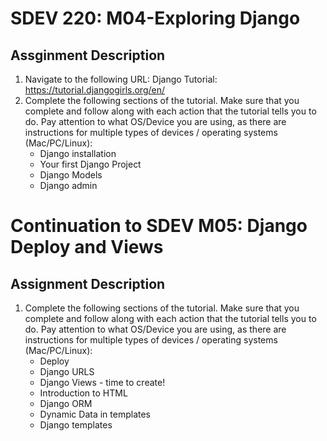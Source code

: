 # SDEV 220: M04-Exploring Django
## Assginment Description
1. Navigate to the following URL: Django Tutorial: https://tutorial.djangogirls.org/en/ 
2. Complete the following sections of the tutorial.  Make sure that you complete and follow along with each action that the tutorial tells you to do.  Pay attention to what OS/Device you are using, as there are instructions for multiple types of devices / operating systems (Mac/PC/Linux):
    - Django installation
    - Your first Django Project
    - Django Models
    - Django admin
  
# Continuation to SDEV M05: Django Deploy and Views
## Assignment Description
1. Complete the following sections of the tutorial.  Make sure that you complete and follow along with each action that the tutorial tells you to do.  Pay attention to what OS/Device you are using, as there are instructions for multiple types of devices / operating systems (Mac/PC/Linux):
    - Deploy
    - Django URLS
    - Django Views - time to create!
    - Introduction to HTML
    - Django ORM
    - Dynamic Data in templates
    - Django templates
